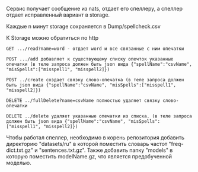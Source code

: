 Сервис получает сообщение из nats, отдает его спеллеру, а спеллер отдает исправленный вариант в storage.

Каждые n минут storage сохраняется в Dump/spellcheck.csv

К Storage можно обратиться по http

	GET .../read?name=word - отдает word и все связанные с ним опечатки
	
	POST .../add добавляет к существующему списку опечток указанные опечатки (в теле запроса должен быть json вида {"spellName":"csvName", "misSpells":["misspell1", "misspell2]})
	
	POST ../create создает связку слово-опечатка (в теле запроса должен быть json вида {"spellName":"csvName", "misSpells":["misspell1", "misspell2]})
	
	DELETE ../fullDelete?name=csvName полностью удаляет связку слово-опечатки
	
	DELETE ../delete удаляет указанные опечатки из списка. (в теле запроса должен быть json вида {"spellName":"csvName", "misSpells":["misspell1", "misspell2]})
	
Чтобы работал спеллер, необходимо в корень репозитория добавить директорию "datasets/ru" в которой поместить словарь частот "freq-dict.txt.gz" и "sentences.txt.gz". Также добавить папку "models" в которую поместить modelName.gz, что является предобученной моделью.
